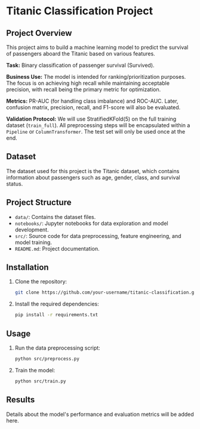 # Titanic Classification Project

## Project Overview
This project aims to build a machine learning model to predict the survival of passengers aboard the Titanic based on various features.

**Task:** Binary classification of passenger survival (Survived).

**Business Use:** The model is intended for ranking/prioritization purposes. The focus is on achieving high recall while maintaining acceptable precision, with recall being the primary metric for optimization.

**Metrics:** PR-AUC (for handling class imbalance) and ROC-AUC. Later, confusion matrix, precision, recall, and F1-score will also be evaluated.

**Validation Protocol:** We will use StratifiedKFold(5) on the full training dataset (`train_full`). All preprocessing steps will be encapsulated within a `Pipeline` or `ColumnTransformer`. The test set will only be used once at the end.

## Dataset
The dataset used for this project is the Titanic dataset, which contains information about passengers such as age, gender, class, and survival status.

## Project Structure
- `data/`: Contains the dataset files.
- `notebooks/`: Jupyter notebooks for data exploration and model development.
- `src/`: Source code for data preprocessing, feature engineering, and model training.
- `README.md`: Project documentation.

## Installation
1. Clone the repository:
    ```bash
    git clone https://github.com/your-username/titanic-classification.git
    ```
2. Install the required dependencies:
    ```bash
    pip install -r requirements.txt
    ```

## Usage
1. Run the data preprocessing script:
    ```bash
    python src/preprocess.py
    ```
2. Train the model:
    ```bash
    python src/train.py
    ```

## Results
Details about the model's performance and evaluation metrics will be added here.

